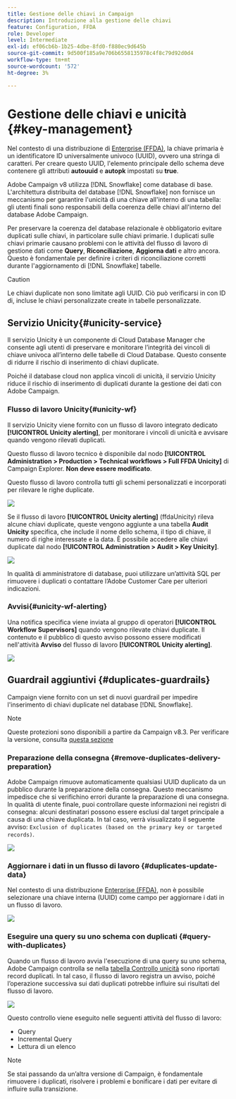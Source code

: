 ```yaml
---
title: Gestione delle chiavi in Campaign
description: Introduzione alla gestione delle chiavi
feature: Configuration, FFDA
role: Developer
level: Intermediate
exl-id: ef06cb6b-1b25-4dbe-8fd0-f880ec9d645b
source-git-commit: 9d500f185a9e706b6558135978c4f8c79d92d0d4
workflow-type: tm+mt
source-wordcount: '572'
ht-degree: 3%

---
```


# Gestione delle chiavi e unicità {#key-management}

Nel contesto di una distribuzione di [Enterprise (FFDA)](enterprise-deployment.md), la chiave primaria è un identificatore ID universalmente univoco (UUID), ovvero una stringa di caratteri. Per creare questo UUID, l&#39;elemento principale dello schema deve contenere gli attributi **autouuid** e **autopk** impostati su **true**.

Adobe Campaign v8 utilizza [!DNL Snowflake] come database di base. L&#39;architettura distribuita del database [!DNL Snowflake] non fornisce un meccanismo per garantire l&#39;unicità di una chiave all&#39;interno di una tabella: gli utenti finali sono responsabili della coerenza delle chiavi all&#39;interno del database Adobe Campaign.

Per preservare la coerenza del database relazionale è obbligatorio evitare duplicati sulle chiavi, in particolare sulle chiavi primarie. I duplicati sulle chiavi primarie causano problemi con le attività del flusso di lavoro di gestione dati come **Query**, **Riconciliazione**, **Aggiorna dati** e altro ancora. Questo è fondamentale per definire i criteri di riconciliazione corretti durante l&#39;aggiornamento di [!DNL Snowflake] tabelle.


>[!CAUTION]
>
>Le chiavi duplicate non sono limitate agli UUID. Ciò può verificarsi in con ID di, incluse le chiavi personalizzate create in tabelle personalizzate.


## Servizio Unicity{#unicity-service}

Il servizio Unicity è un componente di Cloud Database Manager che consente agli utenti di preservare e monitorare l’integrità dei vincoli di chiave univoca all’interno delle tabelle di Cloud Database. Questo consente di ridurre il rischio di inserimento di chiavi duplicate.

Poiché il database cloud non applica vincoli di unicità, il servizio Unicity riduce il rischio di inserimento di duplicati durante la gestione dei dati con Adobe Campaign.

### Flusso di lavoro Unicity{#unicity-wf}

Il servizio Unicity viene fornito con un flusso di lavoro integrato dedicato **[!UICONTROL Unicity alerting]**, per monitorare i vincoli di unicità e avvisare quando vengono rilevati duplicati.

Questo flusso di lavoro tecnico è disponibile dal nodo **[!UICONTROL Administration > Production > Technical workflows > Full FFDA Unicity]** di Campaign Explorer. **Non deve essere modificato**.

Questo flusso di lavoro controlla tutti gli schemi personalizzati e incorporati per rilevare le righe duplicate.

![](assets/unicity-alerting-wf.png)

Se il flusso di lavoro **[!UICONTROL Unicity alerting]** (ffdaUnicity) rileva alcune chiavi duplicate, queste vengono aggiunte a una tabella **Audit Unicity** specifica, che include il nome dello schema, il tipo di chiave, il numero di righe interessate e la data. È possibile accedere alle chiavi duplicate dal nodo **[!UICONTROL Administration > Audit > Key Unicity]**.

![](assets/unicity-table.png)

In qualità di amministratore di database, puoi utilizzare un’attività SQL per rimuovere i duplicati o contattare l’Adobe Customer Care per ulteriori indicazioni.

### Avvisi{#unicity-wf-alerting}

Una notifica specifica viene inviata al gruppo di operatori **[!UICONTROL Workflow Supervisors]** quando vengono rilevate chiavi duplicate. Il contenuto e il pubblico di questo avviso possono essere modificati nell&#39;attività **Avviso** del flusso di lavoro **[!UICONTROL Unicity alerting]**.

![](assets/wf-alert-activity.png)


## Guardrail aggiuntivi {#duplicates-guardrails}

Campaign viene fornito con un set di nuovi guardrail per impedire l&#39;inserimento di chiavi duplicate nel database [!DNL Snowflake].

>[!NOTE]
>
>Queste protezioni sono disponibili a partire da Campaign v8.3. Per verificare la versione, consulta [questa sezione](../start/compatibility-matrix.md#how-to-check-your-campaign-version-and-buildversion)

### Preparazione della consegna {#remove-duplicates-delivery-preparation}

Adobe Campaign rimuove automaticamente qualsiasi UUID duplicato da un pubblico durante la preparazione della consegna. Questo meccanismo impedisce che si verifichino errori durante la preparazione di una consegna. In qualità di utente finale, puoi controllare queste informazioni nei registri di consegna: alcuni destinatari possono essere esclusi dal target principale a causa di una chiave duplicata. In tal caso, verrà visualizzato il seguente avviso: `Exclusion of duplicates (based on the primary key or targeted records)`.

![](assets/exclusion-duplicates-log.png)

### Aggiornare i dati in un flusso di lavoro {#duplicates-update-data}

Nel contesto di una distribuzione [Enterprise (FFDA)](enterprise-deployment.md), non è possibile selezionare una chiave interna (UUID) come campo per aggiornare i dati in un flusso di lavoro.

![](assets/update-data-no-internal-key.png)

### Eseguire una query su uno schema con duplicati {#query-with-duplicates}

Quando un flusso di lavoro avvia l&#39;esecuzione di una query su uno schema, Adobe Campaign controlla se nella [tabella Controllo unicità](#unicity-wf) sono riportati record duplicati. In tal caso, il flusso di lavoro registra un avviso, poiché l’operazione successiva sui dati duplicati potrebbe influire sui risultati del flusso di lavoro.

![](assets/query-with-duplicates.png)

Questo controllo viene eseguito nelle seguenti attività del flusso di lavoro:

* Query
* Incremental Query
* Lettura di un elenco


>[!NOTE]
>
>Se stai passando da un’altra versione di Campaign, è fondamentale rimuovere i duplicati, risolvere i problemi e bonificare i dati per evitare di influire sulla transizione.
